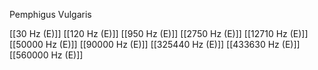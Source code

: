 Pemphigus Vulgaris

[[30 Hz (E)]]
[[120 Hz (E)]]
[[950 Hz (E)]]
[[2750 Hz (E)]]
[[12710 Hz (E)]]
[[50000 Hz (E)]]
[[90000 Hz (E)]]
[[325440 Hz (E)]]
[[433630 Hz (E)]]
[[560000 Hz (E)]]